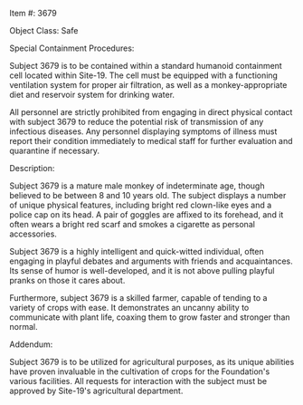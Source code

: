 Item #: 3679

Object Class: Safe

Special Containment Procedures:

Subject 3679 is to be contained within a standard humanoid containment cell located within Site-19. The cell must be equipped with a functioning ventilation system for proper air filtration, as well as a monkey-appropriate diet and reservoir system for drinking water.

All personnel are strictly prohibited from engaging in direct physical contact with subject 3679 to reduce the potential risk of transmission of any infectious diseases. Any personnel displaying symptoms of illness must report their condition immediately to medical staff for further evaluation and quarantine if necessary.

Description:

Subject 3679 is a mature male monkey of indeterminate age, though believed to be between 8 and 10 years old. The subject displays a number of unique physical features, including bright red clown-like eyes and a police cap on its head. A pair of goggles are affixed to its forehead, and it often wears a bright red scarf and smokes a cigarette as personal accessories.

Subject 3679 is a highly intelligent and quick-witted individual, often engaging in playful debates and arguments with friends and acquaintances. Its sense of humor is well-developed, and it is not above pulling playful pranks on those it cares about.

Furthermore, subject 3679 is a skilled farmer, capable of tending to a variety of crops with ease. It demonstrates an uncanny ability to communicate with plant life, coaxing them to grow faster and stronger than normal.

Addendum:

Subject 3679 is to be utilized for agricultural purposes, as its unique abilities have proven invaluable in the cultivation of crops for the Foundation's various facilities. All requests for interaction with the subject must be approved by Site-19's agricultural department.
